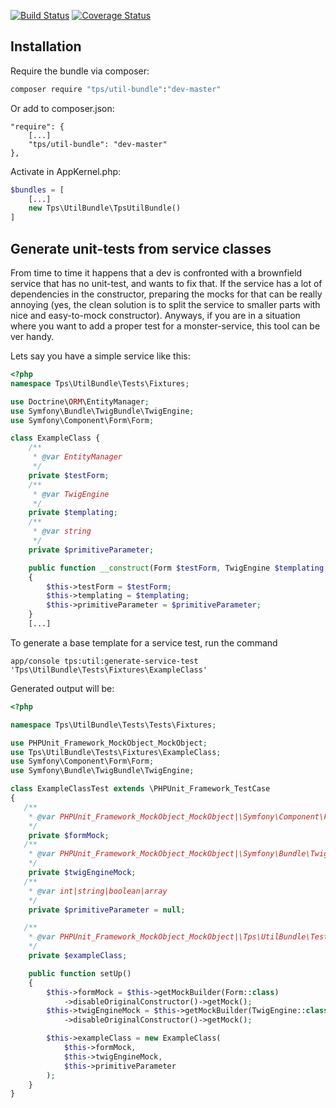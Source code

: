 [![Build Status](https://api.travis-ci.org/leberknecht/util-bundle.png)](https://travis-ci.org/leberknecht/util-bundle)
[![Coverage Status](https://coveralls.io/repos/leberknecht/util-bundle/badge.png)](https://coveralls.io/r/leberknecht/util-bundle)

## Installation

Require the bundle via composer:

```bash
composer require "tps/util-bundle":"dev-master"
```

Or add to composer.json:

    "require": {
        [...]
        "tps/util-bundle": "dev-master"
    },

Activate in AppKernel.php:

```php
$bundles = [
    [...]
    new Tps\UtilBundle\TpsUtilBundle()
]
```

## Generate unit-tests from service classes
From time to time it happens that a dev is confronted with a brownfield service that has no unit-test, and wants to fix that. If the service has a lot of dependencies in the constructor, preparing the mocks for that can be really annoying (yes, the clean solution is to split the service to smaller parts with nice and easy-to-mock constructor). Anyways, if you are in a situation where you want to add a proper test for a monster-service, this tool can be ver handy.

Lets say you have a simple service like this: 

```php
<?php
namespace Tps\UtilBundle\Tests\Fixtures;

use Doctrine\ORM\EntityManager;
use Symfony\Bundle\TwigBundle\TwigEngine;
use Symfony\Component\Form\Form;

class ExampleClass {
    /**
     * @var EntityManager
     */
    private $testForm;
    /**
     * @var TwigEngine
     */
    private $templating;
    /**
     * @var string
     */
    private $primitiveParameter;

    public function __construct(Form $testForm, TwigEngine $templating, $primitiveParameter)
    {
        $this->testForm = $testForm;
        $this->templating = $templating;
        $this->primitiveParameter = $primitiveParameter;
    }
    [...]
```

To generate a base template for a service test, run the command

    app/console tps:util:generate-service-test 'Tps\UtilBundle\Tests\Fixtures\ExampleClass'

Generated output will be:

```php
<?php

namespace Tps\UtilBundle\Tests\Tests\Fixtures;

use PHPUnit_Framework_MockObject_MockObject;
use Tps\UtilBundle\Tests\Fixtures\ExampleClass;
use Symfony\Component\Form\Form;
use Symfony\Bundle\TwigBundle\TwigEngine;

class ExampleClassTest extends \PHPUnit_Framework_TestCase
{
   /**
    * @var PHPUnit_Framework_MockObject_MockObject|\Symfony\Component\Form\Form
    */
    private $formMock;
   /**
    * @var PHPUnit_Framework_MockObject_MockObject|\Symfony\Bundle\TwigBundle\TwigEngine
    */
    private $twigEngineMock;
   /**
    * @var int|string|boolean|array
    */
    private $primitiveParameter = null;

   /**
    * @var PHPUnit_Framework_MockObject_MockObject|\Tps\UtilBundle\Tests\Fixtures\ExampleClass
    */
    private $exampleClass;

    public function setUp()
    {
        $this->formMock = $this->getMockBuilder(Form::class)
            ->disableOriginalConstructor()->getMock();
        $this->twigEngineMock = $this->getMockBuilder(TwigEngine::class)
            ->disableOriginalConstructor()->getMock();

        $this->exampleClass = new ExampleClass(
            $this->formMock,
            $this->twigEngineMock,
            $this->primitiveParameter
        );
    }
}
```

